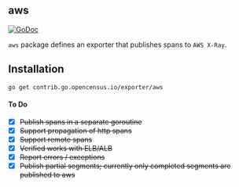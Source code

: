 aws
---

[![GoDoc][godoc-image]][godoc-url]

`aws` package defines an exporter that publishes spans to `AWS X-Ray`.

## Installation

```
go get contrib.go.opencensus.io/exporter/aws
```

#### To Do 

- [x] ~~Publish spans in a separate goroutine~~
- [x] ~~Support propagation of http spans~~
- [x] ~~Support remote spans~~
- [x] ~~Verified works with ELB/ALB~~
- [x] ~~Report errors / exceptions~~
- [x] ~~Publish partial segments; currently only completed segments are published to aws~~

[godoc-image]: https://godoc.org/contrib.go.opencensus.io/exporter/aws?status.svg
[godoc-url]: https://godoc.org/contrib.go.opencensus.io/exporter/aws
